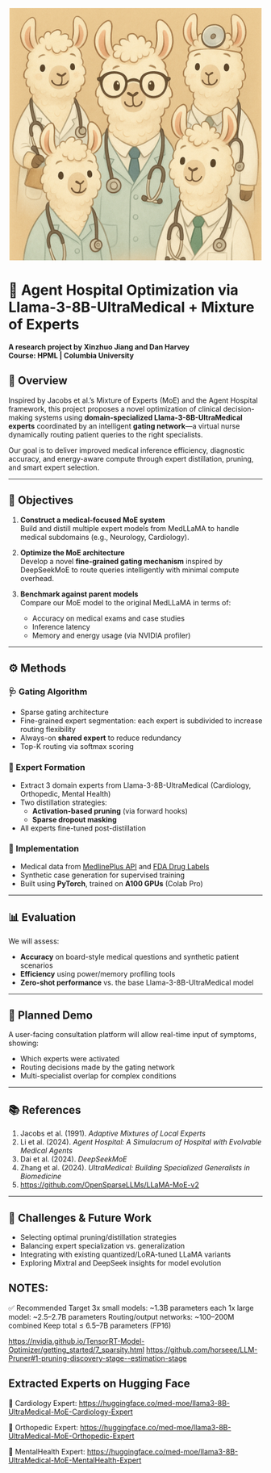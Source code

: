 
<p align="center">
  <img src="/images/dr_llama.png" width="500" alt="dr llama photo">
</p>



# 🏥 Agent Hospital Optimization via Llama-3-8B-UltraMedical + Mixture of Experts

**A research project by Xinzhuo Jiang and Dan Harvey**  
**Course: HPML | Columbia University**

## 🧠 Overview

Inspired by Jacobs et al.’s Mixture of Experts (MoE) and the Agent Hospital framework, this project proposes a novel optimization of clinical decision-making systems using **domain-specialized Llama-3-8B-UltraMedical experts** coordinated by an intelligent **gating network**—a virtual nurse dynamically routing patient queries to the right specialists.

Our goal is to deliver improved medical inference efficiency, diagnostic accuracy, and energy-aware compute through expert distillation, pruning, and smart expert selection.

---

## 🎯 Objectives

1. **Construct a medical-focused MoE system**  
   Build and distill multiple expert models from MedLLaMA to handle medical subdomains (e.g., Neurology, Cardiology).

2. **Optimize the MoE architecture**  
   Develop a novel **fine-grained gating mechanism** inspired by DeepSeekMoE to route queries intelligently with minimal compute overhead.

3. **Benchmark against parent models**  
   Compare our MoE model to the original MedLLaMA in terms of:
   - Accuracy on medical exams and case studies
   - Inference latency
   - Memory and energy usage (via NVIDIA profiler)

---

## ⚙️ Methods

### 🩺 Gating Algorithm
- Sparse gating architecture
- Fine-grained expert segmentation: each expert is subdivided to increase routing flexibility
- Always-on **shared expert** to reduce redundancy
- Top-K routing via softmax scoring

### 🧬 Expert Formation
- Extract 3 domain experts from Llama-3-8B-UltraMedical (Cardiology, Orthopedic, Mental Health)
- Two distillation strategies:
  - **Activation-based pruning** (via forward hooks)
  - **Sparse dropout masking**
- All experts fine-tuned post-distillation

### 🧪 Implementation
- Medical data from [MedlinePlus API](https://medlineplus.gov/about/developers/webservices/) and [FDA Drug Labels](https://open.fda.gov/apis/)
- Synthetic case generation for supervised training
- Built using **PyTorch**, trained on **A100 GPUs** (Colab Pro)

---

## 📊 Evaluation

We will assess:
- **Accuracy** on board-style medical questions and synthetic patient scenarios
- **Efficiency** using power/memory profiling tools
- **Zero-shot performance** vs. the base Llama-3-8B-UltraMedical model

---

## 🧠 Planned Demo

A user-facing consultation platform will allow real-time input of symptoms, showing:
- Which experts were activated
- Routing decisions made by the gating network
- Multi-specialist overlap for complex conditions

---

## 📚 References

1. Jacobs et al. (1991). *Adaptive Mixtures of Local Experts*  
2. Li et al. (2024). *Agent Hospital: A Simulacrum of Hospital with Evolvable Medical Agents*  
3. Dai et al. (2024). *DeepSeekMoE*  
4. Zhang et al. (2024). *UltraMedical: Building Specialized Generalists in Biomedicine*
5. https://github.com/OpenSparseLLMs/LLaMA-MoE-v2

---

## 🚧 Challenges & Future Work

- Selecting optimal pruning/distillation strategies
- Balancing expert specialization vs. generalization
- Integrating with existing quantized/LoRA-tuned LLaMA variants
- Exploring Mixtral and DeepSeek insights for model evolution



## NOTES:
✅ Recommended Target
3x small models: ~1.3B parameters each
1x large model: ~2.5–2.7B parameters
Routing/output networks: ~100–200M combined
Keep total ≤ 6.5–7B parameters (FP16)

https://nvidia.github.io/TensorRT-Model-Optimizer/getting_started/7_sparsity.html
https://github.com/horseee/LLM-Pruner#1-pruning-discovery-stage--estimation-stage

## Extracted Experts on Hugging Face
🤗 Cardiology Expert: https://huggingface.co/med-moe/llama3-8B-UltraMedical-MoE-Cardiology-Expert

🤗 Orthopedic Expert: https://huggingface.co/med-moe/llama3-8B-UltraMedical-MoE-Orthopedic-Expert

🤗 MentalHealth Expert: https://huggingface.co/med-moe/llama3-8B-UltraMedical-MoE-MentalHealth-Expert
